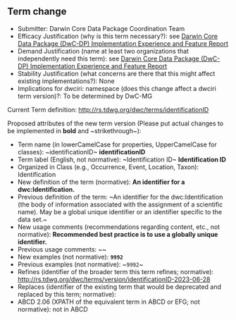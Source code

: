 ## Term change

* Submitter: Darwin Core Data Package Coordination Team
* Efficacy Justification (why is this term necessary?): see [Darwin Core Data Package (DwC-DP) Implementation Experience and Feature Report](https://gbif.github.io/dwc-dp/docs/dwc_dp_implementation_feature_reports.pdf)
* Demand Justification (name at least two organizations that independently need this term): see [Darwin Core Data Package (DwC-DP) Implementation Experience and Feature Report](https://gbif.github.io/dwc-dp/docs/dwc_dp_implementation_feature_reports.pdf)
* Stability Justification (what concerns are there that this might affect existing implementations?): None
* Implications for dwciri: namespace (does this change affect a dwciri term version)?: To be determined by DwC-MG

Current Term definition: http://rs.tdwg.org/dwc/terms/identificationID

Proposed attributes of the new term version (Please put actual changes to be implemented in **bold** and ~strikethrough~):

* Term name (in lowerCamelCase for properties, UpperCamelCase for classes): ~identificationID~ **identificationID**
* Term label (English, not normative): ~Identification ID~ **Identification ID**
* Organized in Class (e.g., Occurrence, Event, Location, Taxon): Identification
* New definition of the term (normative): **An identifier for a dwc:Identification.**
* Previous definition of the term: ~An identifier for the dwc:Identification (the body of information associated with the assignment of a scientific name). May be a global unique identifier or an identifier specific to the data set.~
* New usage comments (recommendations regarding content, etc., not normative): **Recommended best practice is to use a globally unique identifier.** 
* Previous usage comments: ~~
* New examples (not normative): **`9992`**
* Previous examples (not normative): ~`9992`~
* Refines (identifier of the broader term this term refines; normative): http://rs.tdwg.org/dwc/terms/version/identificationID-2023-06-28
* Replaces (identifier of the existing term that would be deprecated and replaced by this term; normative): 
* ABCD 2.06 (XPATH of the equivalent term in ABCD or EFG; not normative): not in ABCD
